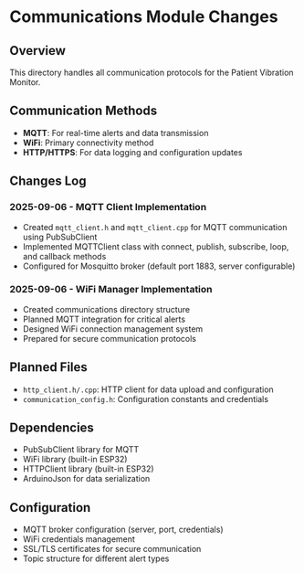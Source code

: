 # Communications Module Changes

## Overview
This directory handles all communication protocols for the Patient Vibration Monitor.

## Communication Methods
- **MQTT**: For real-time alerts and data transmission
- **WiFi**: Primary connectivity method
- **HTTP/HTTPS**: For data logging and configuration updates

## Changes Log

### 2025-09-06 - MQTT Client Implementation
- Created `mqtt_client.h` and `mqtt_client.cpp` for MQTT communication using PubSubClient
- Implemented MQTTClient class with connect, publish, subscribe, loop, and callback methods
- Configured for Mosquitto broker (default port 1883, server configurable)

### 2025-09-06 - WiFi Manager Implementation
- Created communications directory structure
- Planned MQTT integration for critical alerts
- Designed WiFi connection management system
- Prepared for secure communication protocols

## Planned Files
- `http_client.h/.cpp`: HTTP client for data upload and configuration
- `communication_config.h`: Configuration constants and credentials

## Dependencies
- PubSubClient library for MQTT
- WiFi library (built-in ESP32)
- HTTPClient library (built-in ESP32)
- ArduinoJson for data serialization

## Configuration
- MQTT broker configuration (server, port, credentials)
- WiFi credentials management
- SSL/TLS certificates for secure communication
- Topic structure for different alert types
